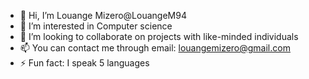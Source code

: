 - 👋 Hi, I’m Louange Mizero@LouangeM94
- 👀 I’m interested in Computer science 
- 💞️ I’m looking to collaborate on projects with like-minded individuals
- 📫 You can contact me through email: louangemizero@gmail.com 
- ⚡ Fun fact: I speak 5 languages 

<!---
LouangeM94/LouangeM94 is a ✨ special ✨ repository because its `README.md` (this file) appears on your GitHub profile.
You can click the Preview link to take a look at your changes.
--->
